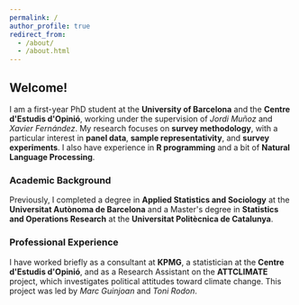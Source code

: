 ```yaml
---
permalink: /
author_profile: true
redirect_from: 
  - /about/
  - /about.html
---
```


## Welcome!

I am a first-year PhD student at the **University of Barcelona** and the **Centre d'Estudis d'Opinió**, working under the supervision of *Jordi Muñoz* and *Xavier Fernández*. My research focuses on **survey methodology**, with a particular interest in **panel data**, **sample representativity**, and **survey experiments**. I also have experience in **R programming** and a bit of **Natural Language Processing**.

### Academic Background

Previously, I completed a degree in **Applied Statistics and Sociology** at the **Universitat Autònoma de Barcelona** and a Master's degree in **Statistics and Operations Research** at the **Universitat Politècnica de Catalunya**.

### Professional Experience

I have worked briefly as a consultant at **KPMG**, a statistician at the **Centre d'Estudis d'Opinió**, and as a Research Assistant on the **ATTCLIMATE** project, which investigates political attitudes toward climate change. This project was led by *Marc Guinjoan* and *Toni Rodon*.

